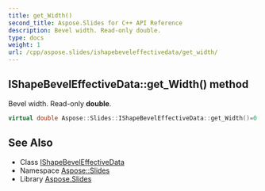 ```yaml
---
title: get_Width()
second_title: Aspose.Slides for C++ API Reference
description: Bevel width. Read-only double.
type: docs
weight: 1
url: /cpp/aspose.slides/ishapebeveleffectivedata/get_width/
---
```

## IShapeBevelEffectiveData::get_Width() method


Bevel width. Read-only **double**.

```cpp
virtual double Aspose::Slides::IShapeBevelEffectiveData::get_Width()=0
```

## See Also

* Class [IShapeBevelEffectiveData](./)
* Namespace [Aspose::Slides](../)
* Library [Aspose.Slides](../../)